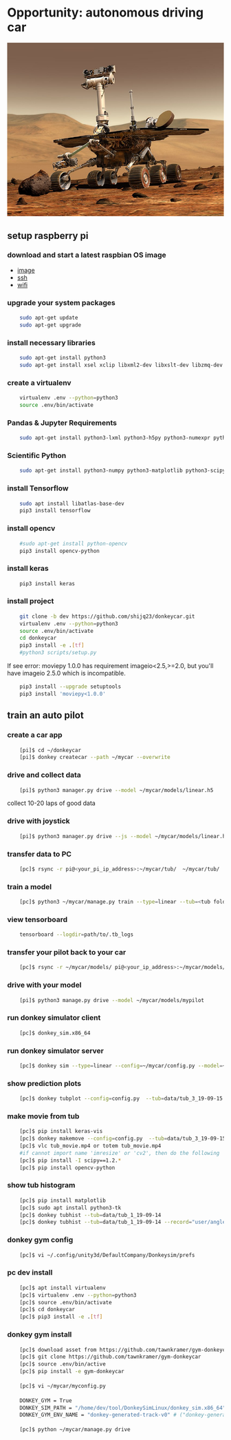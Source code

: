 # Opportunity: autonomous driving car

![Opportunity](./800px-NASA_Mars_Rover.jpg)

## setup raspberry pi

### download and start a latest raspbian OS image

* [image](https://www.raspberrypi.org/downloads/raspbian/)
* [ssh](https://www.raspberrypi.org/documentation/remote-access/ssh/)
* [wifi](https://www.raspberrypi.org/forums/viewtopic.php?t=111100)

### upgrade your system packages

```bash
    sudo apt-get update
    sudo apt-get upgrade
```

### install necessary libraries

```bash
    sudo apt-get install python3
    sudo apt-get install xsel xclip libxml2-dev libxslt-dev libzmq-dev libspatialindex-dev virtualenv
```

### create a virtualenv

```bash
    virtualenv .env --python=python3
    source .env/bin/activate
```

### Pandas & Jupyter Requirements

```bash
    sudo apt-get install python3-lxml python3-h5py python3-numexpr python3-dateutil python3-tz python3-bs4 python3-xlrd python3-tables python3-sqlalchemy python3-xlsxwriter python3-httplib2 python3-zmq
```

### Scientific Python

```bash
    sudo apt-get install python3-numpy python3-matplotlib python3-scipy python3-pandas
```

### install Tensorflow

```bash
    sudo apt install libatlas-base-dev
    pip3 install tensorflow
```

### install opencv

```bash
    #sudo apt-get install python-opencv
    pip3 install opencv-python
```

### install keras

```bash
    pip3 install keras
```

### install project

```bash
    git clone -b dev https://github.com/shijq23/donkeycar.git
    virtualenv .env --python=python3
    source .env/bin/activate
    cd donkeycar
    pip3 install -e .[tf]
    #python3 scripts/setup.py
```

If see error: moviepy 1.0.0 has requirement imageio<2.5,>=2.0, but you'll have imageio 2.5.0 which is incompatible.

```bash
    pip3 install --upgrade setuptools
    pip3 install 'moviepy<1.0.0'
```

## train an auto pilot

### create a car app

```bash
    [pi]$ cd ~/donkeycar
    [pi]$ donkey createcar --path ~/mycar --overwrite
```

### drive and collect data

```bash
    [pi]$ python3 manager.py drive --model ~/mycar/models/linear.h5
```

collect 10-20 laps of good data

### drive with joystick

```bash
    [pi]$ python3 manager.py drive --js --model ~/mycar/models/linear.h5
```

### transfer data to PC

```bash
    [pc]$ rsync -r pi@<your_pi_ip_address>:~/mycar/tub/  ~/mycar/tub/
```

### train a model

```bash
    [pc]$ python3 ~/mycar/manage.py train --type=linear --tub=<tub folder names comma separated> --model=~/mycar/models/mypilot.h5
```

### view tensorboard

```bash
    tensorboard --logdir=path/to/.tb_logs
```

### transfer your pilot back to your car

```bash
    [pc]$ rsync -r ~/mycar/models/ pi@<your_ip_address>:~/mycar/models/
```

### drive with your model

```bash
    [pi]$ python3 manage.py drive --model ~/mycar/models/mypilot
```

### run donkey simulator client

```bash
    [pc]$ donkey_sim.x86_64
```

### run donkey simulator server

```bash
    [pc]$ donkey sim --type=linear --config=~/mycar/config.py --model=~/mycar/models/sim
```

### show prediction plots

```bash
    [pc]$ donkey tubplot --config=config.py  --tub=data/tub_3_19-09-15 --model=models/ps4.h5 --type=linear
```

### make movie from tub

```bash
    [pc]$ pip install keras-vis
    [pc]$ donkey makemove --config=config.py  --tub=data/tub_3_19-09-15 --model=models/ps4.h5 --type=linear --out=<name>.mp4
    [pc]$ vlc tub_movie.mp4 or totem tub_movie.mp4
    #if cannot import name 'imresize' or 'cv2', then do the following
    [pc]$ pip install -I scipy==1.2.*
    [pc]$ pip install opencv-python
```

### show tub histogram

```bash
    [pc]$ pip install matplotlib
    [pc]$ sudo apt install python3-tk
    [pc]$ donkey tubhist --tub=data/tub_1_19-09-14
    [pc]$ donkey tubhist --tub=data/tub_1_19-09-14 --record="user/angle"
```

### donkey gym config

```bash
    [pc]$ vi ~/.config/unity3d/DefaultCompany/Donkeysim/prefs
```

### pc dev install

```bash
    [pc]$ apt install virtualenv
    [pc]$ virtualenv .env --python=python3
    [pc]$ source .env/bin/activate
    [pc]$ cd donkeycar
    [pc]$ pip3 install -e .[tf]
```

### donkey gym install

```bash
    [pc]$ download asset from https://github.com/tawnkramer/gym-donkeycar
    [pc]$ git clone https://github.com/tawnkramer/gym-donkeycar
    [pc]$ source .env/bin/active
    [pc]$ pip install -e gym-donkeycar

    [pc]$ vi ~/mycar/myconfig.py

    DONKEY_GYM = True
    DONKEY_SIM_PATH = "/home/dev/tool/DonkeySimLinux/donkey_sim.x86_64"
    DONKEY_GYM_ENV_NAME = "donkey-generated-track-v0" # ("donkey-generated-track-v0"|"donkey-generated-roads-v0"|"donkey-warehouse-v0"|"donkey-avc-sparkfun-v0")

    [pc]$ python ~/mycar/manage.py drive

```
